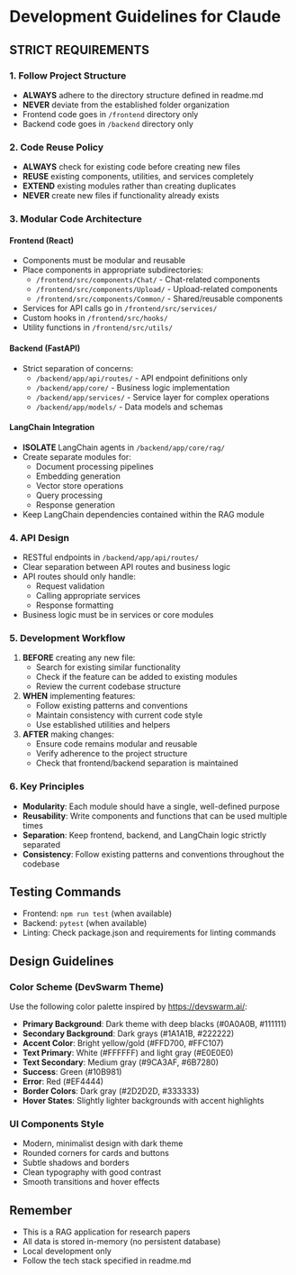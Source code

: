 # Development Guidelines for Claude

## STRICT REQUIREMENTS

### 1. Follow Project Structure
- **ALWAYS** adhere to the directory structure defined in readme.md
- **NEVER** deviate from the established folder organization
- Frontend code goes in `/frontend` directory only
- Backend code goes in `/backend` directory only

### 2. Code Reuse Policy
- **ALWAYS** check for existing code before creating new files
- **REUSE** existing components, utilities, and services completely
- **EXTEND** existing modules rather than creating duplicates
- **NEVER** create new files if functionality already exists

### 3. Modular Code Architecture

#### Frontend (React)
- Components must be modular and reusable
- Place components in appropriate subdirectories:
  - `/frontend/src/components/Chat/` - Chat-related components
  - `/frontend/src/components/Upload/` - Upload-related components
  - `/frontend/src/components/Common/` - Shared/reusable components
- Services for API calls go in `/frontend/src/services/`
- Custom hooks in `/frontend/src/hooks/`
- Utility functions in `/frontend/src/utils/`

#### Backend (FastAPI)
- Strict separation of concerns:
  - `/backend/app/api/routes/` - API endpoint definitions only
  - `/backend/app/core/` - Business logic implementation
  - `/backend/app/services/` - Service layer for complex operations
  - `/backend/app/models/` - Data models and schemas

#### LangChain Integration
- **ISOLATE** LangChain agents in `/backend/app/core/rag/`
- Create separate modules for:
  - Document processing pipelines
  - Embedding generation
  - Vector store operations
  - Query processing
  - Response generation
- Keep LangChain dependencies contained within the RAG module

### 4. API Design
- RESTful endpoints in `/backend/app/api/routes/`
- Clear separation between API routes and business logic
- API routes should only handle:
  - Request validation
  - Calling appropriate services
  - Response formatting
- Business logic must be in services or core modules

### 5. Development Workflow
1. **BEFORE** creating any new file:
   - Search for existing similar functionality
   - Check if the feature can be added to existing modules
   - Review the current codebase structure
2. **WHEN** implementing features:
   - Follow existing patterns and conventions
   - Maintain consistency with current code style
   - Use established utilities and helpers
3. **AFTER** making changes:
   - Ensure code remains modular and reusable
   - Verify adherence to the project structure
   - Check that frontend/backend separation is maintained

### 6. Key Principles
- **Modularity**: Each module should have a single, well-defined purpose
- **Reusability**: Write components and functions that can be used multiple times
- **Separation**: Keep frontend, backend, and LangChain logic strictly separated
- **Consistency**: Follow existing patterns and conventions throughout the codebase

## Testing Commands
- Frontend: `npm run test` (when available)
- Backend: `pytest` (when available)
- Linting: Check package.json and requirements for linting commands

## Design Guidelines

### Color Scheme (DevSwarm Theme)
Use the following color palette inspired by https://devswarm.ai/:
- **Primary Background**: Dark theme with deep blacks (#0A0A0B, #111111)
- **Secondary Background**: Dark grays (#1A1A1B, #222222)
- **Accent Color**: Bright yellow/gold (#FFD700, #FFC107)
- **Text Primary**: White (#FFFFFF) and light gray (#E0E0E0)
- **Text Secondary**: Medium gray (#9CA3AF, #6B7280)
- **Success**: Green (#10B981)
- **Error**: Red (#EF4444)
- **Border Colors**: Dark gray (#2D2D2D, #333333)
- **Hover States**: Slightly lighter backgrounds with accent highlights

### UI Components Style
- Modern, minimalist design with dark theme
- Rounded corners for cards and buttons
- Subtle shadows and borders
- Clean typography with good contrast
- Smooth transitions and hover effects

## Remember
- This is a RAG application for research papers
- All data is stored in-memory (no persistent database)
- Local development only
- Follow the tech stack specified in readme.md
